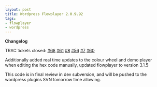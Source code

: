 ```yaml
--- 
layout: post
title: Wordpress Flowplayer 2.0.9.92
tags: 
- flowplayer
- wordpress
---
```

<strong>Changelog</strong>

TRAC tickets closed: <a href="http://trac.saiweb.co.uk/saiweb/ticket/68">#68</a> <a href="http://trac.saiweb.co.uk/saiweb/ticket/61">#61</a> <a href="http://trac.saiweb.co.uk/saiweb/ticket/8">#8</a> <a href="http://trac.saiweb.co.uk/saiweb/ticket/56">#56</a> <a href="http://trac.saiweb.co.uk/saiweb/ticket/7">#7</a> <a href="http://trac.saiweb.co.uk/saiweb/ticket/60">#60</a>

Additionally added real time updates to the colour wheel and demo player when editing the hex code manually, updated flowplayer to version 3.1.5

This code is in final review in dev subversion, and will be pushed to the wordpress plugins SVN tomorrow time allowing.



